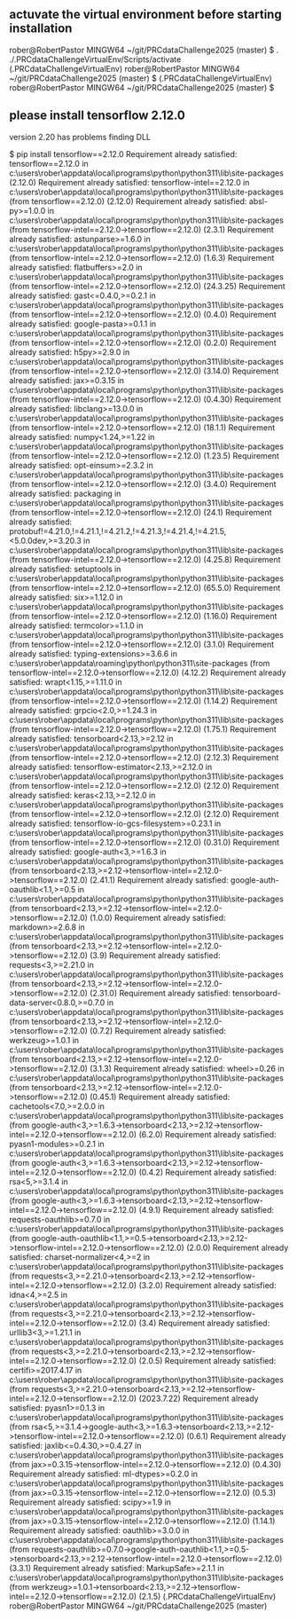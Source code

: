 ## actuvate the virtual environment before starting installation

rober@RobertPastor MINGW64 ~/git/PRCdataChallenge2025 (master)
$ . ./.PRCdataChallengeVirtualEnv/Scripts/activate
(.PRCdataChallengeVirtualEnv)
rober@RobertPastor MINGW64 ~/git/PRCdataChallenge2025 (master)
$
(.PRCdataChallengeVirtualEnv)
rober@RobertPastor MINGW64 ~/git/PRCdataChallenge2025 (master)
$

## please install tensorflow 2.12.0
version 2.20 has problems finding DLL

$ pip install tensorflow==2.12.0
Requirement already satisfied: tensorflow==2.12.0 in c:\users\rober\appdata\local\programs\python\python311\lib\site-packages (2.12.0)
Requirement already satisfied: tensorflow-intel==2.12.0 in c:\users\rober\appdata\local\programs\python\python311\lib\site-packages (from tensorflow==2.12.0) (2.12.0)
Requirement already satisfied: absl-py>=1.0.0 in c:\users\rober\appdata\local\programs\python\python311\lib\site-packages (from tensorflow-intel==2.12.0->tensorflow==2.12.0) (2.3.1)
Requirement already satisfied: astunparse>=1.6.0 in c:\users\rober\appdata\local\programs\python\python311\lib\site-packages (from tensorflow-intel==2.12.0->tensorflow==2.12.0) (1.6.3)
Requirement already satisfied: flatbuffers>=2.0 in c:\users\rober\appdata\local\programs\python\python311\lib\site-packages (from tensorflow-intel==2.12.0->tensorflow==2.12.0) (24.3.25)
Requirement already satisfied: gast<=0.4.0,>=0.2.1 in c:\users\rober\appdata\local\programs\python\python311\lib\site-packages (from tensorflow-intel==2.12.0->tensorflow==2.12.0) (0.4.0)
Requirement already satisfied: google-pasta>=0.1.1 in c:\users\rober\appdata\local\programs\python\python311\lib\site-packages (from tensorflow-intel==2.12.0->tensorflow==2.12.0) (0.2.0)
Requirement already satisfied: h5py>=2.9.0 in c:\users\rober\appdata\local\programs\python\python311\lib\site-packages (from tensorflow-intel==2.12.0->tensorflow==2.12.0) (3.14.0)
Requirement already satisfied: jax>=0.3.15 in c:\users\rober\appdata\local\programs\python\python311\lib\site-packages (from tensorflow-intel==2.12.0->tensorflow==2.12.0) (0.4.30)
Requirement already satisfied: libclang>=13.0.0 in c:\users\rober\appdata\local\programs\python\python311\lib\site-packages (from tensorflow-intel==2.12.0->tensorflow==2.12.0) (18.1.1)
Requirement already satisfied: numpy<1.24,>=1.22 in c:\users\rober\appdata\local\programs\python\python311\lib\site-packages (from tensorflow-intel==2.12.0->tensorflow==2.12.0) (1.23.5)
Requirement already satisfied: opt-einsum>=2.3.2 in c:\users\rober\appdata\local\programs\python\python311\lib\site-packages (from tensorflow-intel==2.12.0->tensorflow==2.12.0) (3.4.0)
Requirement already satisfied: packaging in c:\users\rober\appdata\local\programs\python\python311\lib\site-packages (from tensorflow-intel==2.12.0->tensorflow==2.12.0) (24.1)
Requirement already satisfied: protobuf!=4.21.0,!=4.21.1,!=4.21.2,!=4.21.3,!=4.21.4,!=4.21.5,<5.0.0dev,>=3.20.3 in c:\users\rober\appdata\local\programs\python\python311\lib\site-packages (from tensorflow-intel==2.12.0->tensorflow==2.12.0) (4.25.8)
Requirement already satisfied: setuptools in c:\users\rober\appdata\local\programs\python\python311\lib\site-packages (from tensorflow-intel==2.12.0->tensorflow==2.12.0) (65.5.0)
Requirement already satisfied: six>=1.12.0 in c:\users\rober\appdata\local\programs\python\python311\lib\site-packages (from tensorflow-intel==2.12.0->tensorflow==2.12.0) (1.16.0)
Requirement already satisfied: termcolor>=1.1.0 in c:\users\rober\appdata\local\programs\python\python311\lib\site-packages (from tensorflow-intel==2.12.0->tensorflow==2.12.0) (3.1.0)
Requirement already satisfied: typing-extensions>=3.6.6 in c:\users\rober\appdata\roaming\python\python311\site-packages (from tensorflow-intel==2.12.0->tensorflow==2.12.0) (4.12.2)
Requirement already satisfied: wrapt<1.15,>=1.11.0 in c:\users\rober\appdata\local\programs\python\python311\lib\site-packages (from tensorflow-intel==2.12.0->tensorflow==2.12.0) (1.14.2)
Requirement already satisfied: grpcio<2.0,>=1.24.3 in c:\users\rober\appdata\local\programs\python\python311\lib\site-packages (from tensorflow-intel==2.12.0->tensorflow==2.12.0) (1.75.1)
Requirement already satisfied: tensorboard<2.13,>=2.12 in c:\users\rober\appdata\local\programs\python\python311\lib\site-packages (from tensorflow-intel==2.12.0->tensorflow==2.12.0) (2.12.3)
Requirement already satisfied: tensorflow-estimator<2.13,>=2.12.0 in c:\users\rober\appdata\local\programs\python\python311\lib\site-packages (from tensorflow-intel==2.12.0->tensorflow==2.12.0) (2.12.0)
Requirement already satisfied: keras<2.13,>=2.12.0 in c:\users\rober\appdata\local\programs\python\python311\lib\site-packages (from tensorflow-intel==2.12.0->tensorflow==2.12.0) (2.12.0)
Requirement already satisfied: tensorflow-io-gcs-filesystem>=0.23.1 in c:\users\rober\appdata\local\programs\python\python311\lib\site-packages (from tensorflow-intel==2.12.0->tensorflow==2.12.0) (0.31.0)
Requirement already satisfied: google-auth<3,>=1.6.3 in c:\users\rober\appdata\local\programs\python\python311\lib\site-packages (from tensorboard<2.13,>=2.12->tensorflow-intel==2.12.0->tensorflow==2.12.0) (2.41.1)
Requirement already satisfied: google-auth-oauthlib<1.1,>=0.5 in c:\users\rober\appdata\local\programs\python\python311\lib\site-packages (from tensorboard<2.13,>=2.12->tensorflow-intel==2.12.0->tensorflow==2.12.0) (1.0.0)
Requirement already satisfied: markdown>=2.6.8 in c:\users\rober\appdata\local\programs\python\python311\lib\site-packages (from tensorboard<2.13,>=2.12->tensorflow-intel==2.12.0->tensorflow==2.12.0) (3.9)
Requirement already satisfied: requests<3,>=2.21.0 in c:\users\rober\appdata\local\programs\python\python311\lib\site-packages (from tensorboard<2.13,>=2.12->tensorflow-intel==2.12.0->tensorflow==2.12.0) (2.31.0)
Requirement already satisfied: tensorboard-data-server<0.8.0,>=0.7.0 in c:\users\rober\appdata\local\programs\python\python311\lib\site-packages (from tensorboard<2.13,>=2.12->tensorflow-intel==2.12.0->tensorflow==2.12.0) (0.7.2)
Requirement already satisfied: werkzeug>=1.0.1 in c:\users\rober\appdata\local\programs\python\python311\lib\site-packages (from tensorboard<2.13,>=2.12->tensorflow-intel==2.12.0->tensorflow==2.12.0) (3.1.3)
Requirement already satisfied: wheel>=0.26 in c:\users\rober\appdata\local\programs\python\python311\lib\site-packages (from tensorboard<2.13,>=2.12->tensorflow-intel==2.12.0->tensorflow==2.12.0) (0.45.1)
Requirement already satisfied: cachetools<7.0,>=2.0.0 in c:\users\rober\appdata\local\programs\python\python311\lib\site-packages (from google-auth<3,>=1.6.3->tensorboard<2.13,>=2.12->tensorflow-intel==2.12.0->tensorflow==2.12.0) (6.2.0)
Requirement already satisfied: pyasn1-modules>=0.2.1 in c:\users\rober\appdata\local\programs\python\python311\lib\site-packages (from google-auth<3,>=1.6.3->tensorboard<2.13,>=2.12->tensorflow-intel==2.12.0->tensorflow==2.12.0) (0.4.2)
Requirement already satisfied: rsa<5,>=3.1.4 in c:\users\rober\appdata\local\programs\python\python311\lib\site-packages (from google-auth<3,>=1.6.3->tensorboard<2.13,>=2.12->tensorflow-intel==2.12.0->tensorflow==2.12.0) (4.9.1)
Requirement already satisfied: requests-oauthlib>=0.7.0 in c:\users\rober\appdata\local\programs\python\python311\lib\site-packages (from google-auth-oauthlib<1.1,>=0.5->tensorboard<2.13,>=2.12->tensorflow-intel==2.12.0->tensorflow==2.12.0) (2.0.0)
Requirement already satisfied: charset-normalizer<4,>=2 in c:\users\rober\appdata\local\programs\python\python311\lib\site-packages (from requests<3,>=2.21.0->tensorboard<2.13,>=2.12->tensorflow-intel==2.12.0->tensorflow==2.12.0) (3.2.0)
Requirement already satisfied: idna<4,>=2.5 in c:\users\rober\appdata\local\programs\python\python311\lib\site-packages (from requests<3,>=2.21.0->tensorboard<2.13,>=2.12->tensorflow-intel==2.12.0->tensorflow==2.12.0) (3.4)
Requirement already satisfied: urllib3<3,>=1.21.1 in c:\users\rober\appdata\local\programs\python\python311\lib\site-packages (from requests<3,>=2.21.0->tensorboard<2.13,>=2.12->tensorflow-intel==2.12.0->tensorflow==2.12.0) (2.0.5)
Requirement already satisfied: certifi>=2017.4.17 in c:\users\rober\appdata\local\programs\python\python311\lib\site-packages (from requests<3,>=2.21.0->tensorboard<2.13,>=2.12->tensorflow-intel==2.12.0->tensorflow==2.12.0) (2023.7.22)
Requirement already satisfied: pyasn1>=0.1.3 in c:\users\rober\appdata\local\programs\python\python311\lib\site-packages (from rsa<5,>=3.1.4->google-auth<3,>=1.6.3->tensorboard<2.13,>=2.12->tensorflow-intel==2.12.0->tensorflow==2.12.0) (0.6.1)
Requirement already satisfied: jaxlib<=0.4.30,>=0.4.27 in c:\users\rober\appdata\local\programs\python\python311\lib\site-packages (from jax>=0.3.15->tensorflow-intel==2.12.0->tensorflow==2.12.0) (0.4.30)
Requirement already satisfied: ml-dtypes>=0.2.0 in c:\users\rober\appdata\local\programs\python\python311\lib\site-packages (from jax>=0.3.15->tensorflow-intel==2.12.0->tensorflow==2.12.0) (0.5.3)
Requirement already satisfied: scipy>=1.9 in c:\users\rober\appdata\local\programs\python\python311\lib\site-packages (from jax>=0.3.15->tensorflow-intel==2.12.0->tensorflow==2.12.0) (1.14.1)
Requirement already satisfied: oauthlib>=3.0.0 in c:\users\rober\appdata\local\programs\python\python311\lib\site-packages (from requests-oauthlib>=0.7.0->google-auth-oauthlib<1.1,>=0.5->tensorboard<2.13,>=2.12->tensorflow-intel==2.12.0->tensorflow==2.12.0) (3.3.1)
Requirement already satisfied: MarkupSafe>=2.1.1 in c:\users\rober\appdata\local\programs\python\python311\lib\site-packages (from werkzeug>=1.0.1->tensorboard<2.13,>=2.12->tensorflow-intel==2.12.0->tensorflow==2.12.0) (2.1.5)
(.PRCdataChallengeVirtualEnv)
rober@RobertPastor MINGW64 ~/git/PRCdataChallenge2025 (master)


